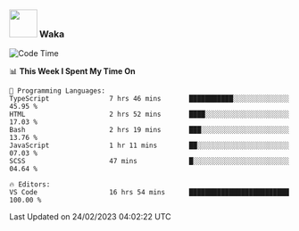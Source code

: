 ### <img src="https://media.giphy.com/media/VgCDAzcKvsR6OM0uWg/giphy.gif" width="50"> Waka

  <!--START_SECTION:waka-->
![Code Time](http://img.shields.io/badge/Code%20Time-1%2C293%20hrs%2018%20mins-blue)

📊 **This Week I Spent My Time On** 

```text
💬 Programming Languages: 
TypeScript               7 hrs 46 mins       ███████████░░░░░░░░░░░░░░   45.95 % 
HTML                     2 hrs 52 mins       ████░░░░░░░░░░░░░░░░░░░░░   17.03 % 
Bash                     2 hrs 19 mins       ███░░░░░░░░░░░░░░░░░░░░░░   13.76 % 
JavaScript               1 hr 11 mins        ██░░░░░░░░░░░░░░░░░░░░░░░   07.03 % 
SCSS                     47 mins             █░░░░░░░░░░░░░░░░░░░░░░░░   04.64 % 

🔥 Editors: 
VS Code                  16 hrs 54 mins      █████████████████████████   100.00 % 
```


 Last Updated on 24/02/2023 04:02:22 UTC
<!--END_SECTION:waka-->
